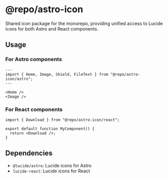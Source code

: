# @repo/astro-icon

Shared icon package for the monorepo, providing unified access to Lucide icons for both Astro and React components.

## Usage

### For Astro components

```astro
---
import { Home, Image, Shield, FileText } from "@repo/astro-icon/astro";
---

<Home />
<Image />
```

### For React components

```tsx
import { Download } from "@repo/astro-icon/react";

export default function MyComponent() {
  return <Download />;
}
```

## Dependencies

- `@lucide/astro`: Lucide icons for Astro
- `lucide-react`: Lucide icons for React
